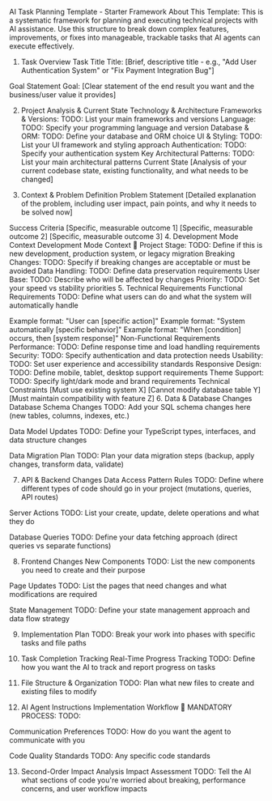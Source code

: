 AI Task Planning Template - Starter Framework
About This Template: This is a systematic framework for planning and executing technical projects with AI assistance. Use this structure to break down complex features, improvements, or fixes into manageable, trackable tasks that AI agents can execute effectively.

1. Task Overview
Task Title
Title: [Brief, descriptive title - e.g., "Add User Authentication System" or "Fix Payment Integration Bug"]

Goal Statement
Goal: [Clear statement of the end result you want and the business/user value it provides]

2. Project Analysis & Current State
Technology & Architecture
Frameworks & Versions: TODO: List your main frameworks and versions
Language: TODO: Specify your programming language and version
Database & ORM: TODO: Define your database and ORM choice
UI & Styling: TODO: List your UI framework and styling approach
Authentication: TODO: Specify your authentication system
Key Architectural Patterns: TODO: List your main architectural patterns
Current State
[Analysis of your current codebase state, existing functionality, and what needs to be changed]

3. Context & Problem Definition
Problem Statement
[Detailed explanation of the problem, including user impact, pain points, and why it needs to be solved now]

Success Criteria
 [Specific, measurable outcome 1]
 [Specific, measurable outcome 2]
 [Specific, measurable outcome 3]
4. Development Mode Context
Development Mode Context
🚨 Project Stage: TODO: Define if this is new development, production system, or legacy migration
Breaking Changes: TODO: Specify if breaking changes are acceptable or must be avoided
Data Handling: TODO: Define data preservation requirements
User Base: TODO: Describe who will be affected by changes
Priority: TODO: Set your speed vs stability priorities
5. Technical Requirements
Functional Requirements
TODO: Define what users can do and what the system will automatically handle

Example format: "User can [specific action]"
Example format: "System automatically [specific behavior]"
Example format: "When [condition] occurs, then [system response]"
Non-Functional Requirements
Performance: TODO: Define response time and load handling requirements
Security: TODO: Specify authentication and data protection needs
Usability: TODO: Set user experience and accessibility standards
Responsive Design: TODO: Define mobile, tablet, desktop support requirements
Theme Support: TODO: Specify light/dark mode and brand requirements
Technical Constraints
[Must use existing system X]
[Cannot modify database table Y]
[Must maintain compatibility with feature Z]
6. Data & Database Changes
Database Schema Changes
TODO: Add your SQL schema changes here (new tables, columns, indexes, etc.)

Data Model Updates
TODO: Define your TypeScript types, interfaces, and data structure changes

Data Migration Plan
TODO: Plan your data migration steps (backup, apply changes, transform data, validate)

7. API & Backend Changes
Data Access Pattern Rules
TODO: Define where different types of code should go in your project (mutations, queries, API routes)

Server Actions
TODO: List your create, update, delete operations and what they do

Database Queries
TODO: Define your data fetching approach (direct queries vs separate functions)

8. Frontend Changes
New Components
TODO: List the new components you need to create and their purpose

Page Updates
TODO: List the pages that need changes and what modifications are required

State Management
TODO: Define your state management approach and data flow strategy

9. Implementation Plan
TODO: Break your work into phases with specific tasks and file paths

10. Task Completion Tracking
Real-Time Progress Tracking
TODO: Define how you want the AI to track and report progress on tasks

11. File Structure & Organization
TODO: Plan what new files to create and existing files to modify

12. AI Agent Instructions
Implementation Workflow
🎯 MANDATORY PROCESS: TODO:

Communication Preferences
TODO: How do you want the agent to communicate with you

Code Quality Standards
TODO: Any specific code standards

13. Second-Order Impact Analysis
Impact Assessment
TODO: Tell the AI what sections of code you're worried about breaking, performance concerns, and user workflow impacts
